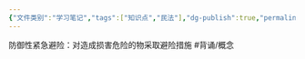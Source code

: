 ```yaml
---
{"文件类别":"学习笔记","tags":["知识点","民法"],"dg-publish":true,"permalink":"/学习笔记studyup/民法总论/防御性紧急避险/","dgPassFrontmatter":true,"created":"2024-09-17T15:36:33.977+08:00","updated":"2024-10-28T13:57:11.005+08:00"}
---
```


防御性紧急避险：对造成损害危险的物采取避险措施 #背诵/概念 